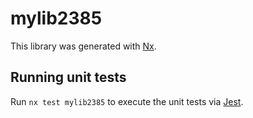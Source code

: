# mylib2385

This library was generated with [Nx](https://nx.dev).

## Running unit tests

Run `nx test mylib2385` to execute the unit tests via [Jest](https://jestjs.io).
